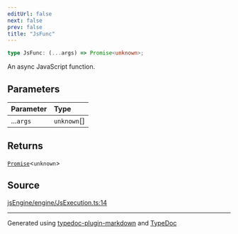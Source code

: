 ```yaml
---
editUrl: false
next: false
prev: false
title: "JsFunc"
---
```


```ts
type JsFunc: (...args) => Promise<unknown>;
```

An async JavaScript function.

## Parameters

| Parameter | Type |
| :------ | :------ |
| ...`args` | `unknown`[] |

## Returns

[`Promise`]( https://developer.mozilla.org/docs/Web/JavaScript/Reference/Global_Objects/Promise )\<`unknown`\>

## Source

[jsEngine/engine/JsExecution.ts:14](https://github.com/mProjectsCode/obsidian-js-engine-plugin/blob/0278a4c/jsEngine/engine/JsExecution.ts#L14)

***

Generated using [typedoc-plugin-markdown](https://www.npmjs.com/package/typedoc-plugin-markdown) and [TypeDoc](https://typedoc.org/)
